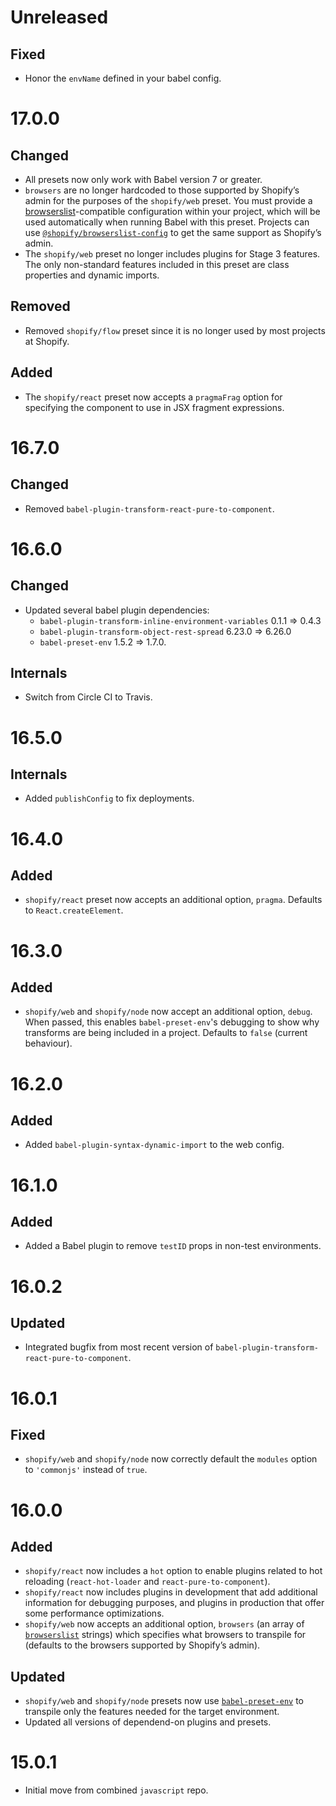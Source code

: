 # Unreleased

## Fixed

- Honor the `envName` defined in your babel config.

# 17.0.0
## Changed
- All presets now only work with Babel version 7 or greater.
- `browsers` are no longer hardcoded to those supported by Shopify’s admin for the purposes of the `shopify/web` preset. You must provide a [browserslist](https://github.com/browserslist/browserslist)-compatible configuration within your project, which will be used automatically when running Babel with this preset. Projects can use [`@shopify/browserslist-config`](https://github.com/Shopify/browserslist-config) to get the same support as Shopify’s admin.
- The `shopify/web` preset no longer includes plugins for Stage 3 features. The only non-standard features included in this preset are class properties and dynamic imports.

## Removed
- Removed `shopify/flow` preset since it is no longer used by most projects at Shopify.

## Added
- The `shopify/react` preset now accepts a `pragmaFrag` option for specifying the component to use in JSX fragment expressions.

# 16.7.0
## Changed
- Removed `babel-plugin-transform-react-pure-to-component`.

# 16.6.0
## Changed
- Updated several babel plugin dependencies:
  - `babel-plugin-transform-inline-environment-variables` 0.1.1 => 0.4.3
  - `babel-plugin-transform-object-rest-spread` 6.23.0 => 6.26.0
  - `babel-preset-env` 1.5.2 => 1.7.0.

## Internals
- Switch from Circle CI to Travis.

# 16.5.0
## Internals
- Added `publishConfig` to fix deployments.

# 16.4.0
## Added
- `shopify/react` preset now accepts an additional option, `pragma`. Defaults to `React.createElement`.

# 16.3.0
## Added
- `shopify/web` and `shopify/node` now accept an additional option, `debug`. When passed, this enables `babel-preset-env`'s debugging to show why transforms are being included in a project. Defaults to `false` (current behaviour).

# 16.2.0
## Added
- Added `babel-plugin-syntax-dynamic-import` to the web config.

# 16.1.0
## Added
- Added a Babel plugin to remove `testID` props in non-test environments.

# 16.0.2
## Updated
- Integrated bugfix from most recent version of `babel-plugin-transform-react-pure-to-component`.

# 16.0.1
## Fixed
- `shopify/web` and `shopify/node` now correctly default the `modules` option to `'commonjs'` instead of `true`.

# 16.0.0
## Added
- `shopify/react` now includes a `hot` option to enable plugins related to hot reloading (`react-hot-loader` and `react-pure-to-component`).
- `shopify/react` now includes plugins in development that add additional information for debugging purposes, and plugins in production that offer some performance optimizations.
- `shopify/web` now accepts an additional option, `browsers` (an array of [`browserslist`](https://github.com/ai/browserslist) strings) which specifies what browsers to transpile for (defaults to the browsers supported by Shopify’s admin).

## Updated
- `shopify/web` and `shopify/node` presets now use [`babel-preset-env`](https://github.com/babel/babel-preset-env) to transpile only the features needed for the target environment.
- Updated all versions of dependend-on plugins and presets.

# 15.0.1
- Initial move from combined `javascript` repo.
